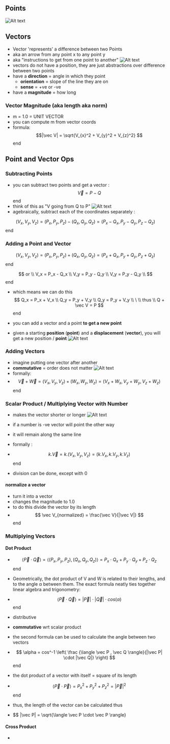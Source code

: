 ## Points 

![Alt text](image.png)

## Vectors

- Vector 'represents' a difference between two Points
- aka an arrow from any point x to any point y 
- aka "instructions to get from one point to another"
![Alt text](image-1.png)
- vectors do not have a position, they are just abstractions over difference between two points  
- have a __direction__ = angle in which they point
    - __orientation__ = slope of the line they are on
    - __sense__ = +ve or -ve 
 - have a __magnitude__ = how long  

### Vector Magnitude (aka length aka norm)

- m = 1.0 = UNIT VECTOR 
- you can compute m from vector coords
- formula: 
$$|\vec V| = \sqrt{V_{x}^2 + V_{y}^2 + V_{z}^2}
$$end

## Point and Vector Ops
### Subtracting Points 
- you can subtract two points and get  a vector :
$$ \vec V = P - Q  $$ end 
- think of this as "V going from Q to P" 
![Alt text](image-2.png)
- agebraically, subtract each of the coordinates separately : 

$$ (V_x,V_y,V_z) = (P_x,P_y,P_z) - (Q_x,Q_y,Q_z) = (P_x-Q_x, P_y-Q_y, P_z-Q_z) $$end

### Adding a Point and Vector 

$$ (V_x,V_y,V_z) = (P_x,P_y,P_z) + (Q_x,Q_y,Q_z) = (P_x+Q_x, P_y+Q_y, P_z+Q_z) $$end

$$ or \\ 
V_x  = P_x - Q_x \\
V_y = P_y - Q_y \\
V_y = P_y - Q_y \\ 
$$end 

- which means we can do this 
$$ Q_x  = P_x + V_x \\
Q_y = P_y + V_y \\
Q_y = P_y + V_y \\ \
\\ thus \\ 
Q + \vec V = P
$$end 

- you can add a vector and a point __to get a new point__
- given a starting __position__ (__point__) and a __displacement__ (__vector__), you will get a new position / __point__
![Alt text](image-3.png)

### Adding Vectors 

- imagine putting one vector after another 
- __commutative__ = order does not matter 
![Alt text](image-4.png)
- formally:
- $$ \vec V + \vec W = (V_x,V_y,V_z) + (W_x,W_y,W_z) = (V_x+W_x, V_y+W_y, V_z+W_z) $$end

### Scalar Product / Multiplying Vector with Number 

- makes the vector shorter or longer 
![Alt text](image-5.png)
- if a number is -ve vector will point the other way 
- it will remain along the same line 
- formally : 
- $$ k. \vec V = k. (V_x, V_y, V_z) = (k.V_x, k.V_y,k.V_z) $$end 

- division can be done, except with 0 

#### normalize a vector 

- turn it into a vector 
- changes the magnitude to 1.0 
- to do this divide the vector by its length 
- $$ \vec V_{normalized} = \frac{\vec V}{|\vec V|} $$end

### Multiplying Vectors 
#### Dot Product 

- $$ \langle \vec P \cdot \vec Q \rangle = \langle (P_x,P_y,P_z) , (Q_x,Q_y,Q_z) \rangle = P_x \cdot Q_x + P_y \cdot Q_y + P_z\cdot Q_z $$end

- Geometrically, the dot product of V and W is related to their lengths, and to the angle α between them. The exact formula neatly ties together linear algebra and trigonometry:

- $$ \langle \vec P \cdot \vec Q \rangle = |\vec P| \cdot |\vec Q| \cdot cos(\alpha) $$end

- distributive 
- __commutative__ wrt scalar product

- the second formula can be used to calculate the angle between two vectors
- $$ \alpha = cos^-1 \left( \frac {\langle \vec P , \vec Q  \rangle}{|\vec P| \cdot  |\vec Q|} \right) $$end

- the dot product of a vector with itself = square of its length 


- $$ \langle \vec P \cdot \vec P \rangle = P_x^2+P_y^2+P_z^2  = |\vec P|^2 $$end

- thus, the length of the vector can be calculated thus 

- $$  |\vec P| = \sqrt{\langle \vec P \cdot \vec P \rangle}

#### Cross Product 

- 